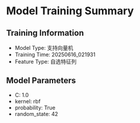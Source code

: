 # Model Training Summary

## Training Information
- Model Type: 支持向量机
- Training Time: 20250616_021931
- Feature Type: 自选特征列

## Model Parameters
- C: 1.0
- kernel: rbf
- probability: True
- random_state: 42
